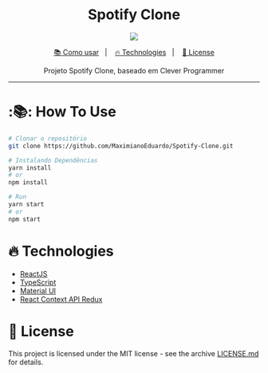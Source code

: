 <h1 align="center">
  Spotify Clone
</h1>

<p align="center">
  <img src='https://img.shields.io/github/stars/MaximianoEduardo/Spotify-Clone'>
</p>

<p align="center">
  <a href="#como_usar-how-to-use">📚 Como usar</a>&nbsp;&nbsp;&nbsp;|&nbsp;&nbsp;&nbsp;
  <a href="#fire-technologies">🔥 Technologies</a>&nbsp;&nbsp;&nbsp;|&nbsp;&nbsp;&nbsp;
  <a href="#memo-license">📝 License</a>
</p>

<p align="center">
  Projeto Spotify Clone, baseado em  Clever Programmer
</p>

---

# :📚: How To Use



```bash
# Clonar o repositório
git clone https://github.com/MaximianoEduardo/Spotify-Clone.git
```

```bash
# Instalando Dependências
yarn install
# or
npm install

# Run 
yarn start
# or
npm start
```

# :fire: Technologies

- [ReactJS](https://pt-br.reactjs.org/)
- [TypeScript](https://www.typescriptlang.org/)
- [Material UI](https://material-ui.com/)
- [React Context API Redux](https://pt-br.reactjs.org/docs/context.html)

# :memo: License

This project is licensed under the MIT license - see the archive [LICENSE.md](https://github.com/tavareshenrique/go-barber-web-tsb/blob/master/LICENSE.md) for details.